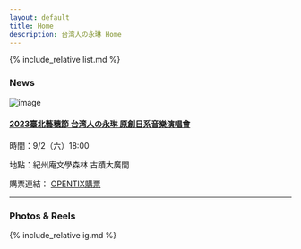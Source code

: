 ```yaml
---
layout: default
title: Home
description: 台湾人の永琳 Home
---
```


{% include_relative list.md %}

### News

![image](https://backstage.tpac-taipei.org/storage/uploads/program/images/ef8e26a0239f8393fd2558bd16669914.png)

#### [2023臺北藝穗節 台湾人の永琳 原創日系音樂演唱會](https://www.tpac-taipei.org/festival-fringe/program/568)

時間：9/2（六）18:00

地點：紀州庵文學森林 古蹟大廣間

購票連結： [OPENTIX購票](https://www.opentix.life/event/1663438865957658625)

---
### Photos & Reels

{% include_relative ig.md %}
